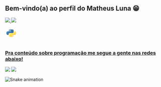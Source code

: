 ## Bem-vindo(a) ao perfil do Matheus Luna 😁

 <div>
   <a href="https://github.com/Matheusluna">
   <img height="180em" src="https://github-readme-stats.vercel.app/api?username=Matheusluna&show_icons=true&theme=merko&include_all_commits=true&count_private=true"/>
   <img height="180em" src="https://github-readme-stats.vercel.app/api/top-langs/?username=Matheusluna&layout=compact&langs_count=6&theme=merko"/>

</div>
<div style="display: inline_block"><br>   
  <img align="center" alt="PYTHON" height="30" width="40" src="https://raw.githubusercontent.com/devicons/devicon/master/icons/python/python-original.svg">
</div>
</div>
 
 <br>
 
  ### Pra conteúdo sobre programação me segue a gente nas redes abaixo!
 
<div> 
  <a href="https://www.instagram.com/matheusluna07/?hl=pt-br" target="_blank"><img src="https://img.shields.io/badge/-Instagram-%23E4405F?style=for-the-badge&logo=instagram&logoColor=white" target="_blank"></a>
  <a href="https://www.linkedin.com/in/matheusluna07/" target="_blank"><img src="https://img.shields.io/badge/-LinkedIn-%230077B5?style=for-the-badge&logo=linkedin&logoColor=white" target="_blank"></a> 
 
  ![Snake animation](https://github.com/Matheusluna/Matheusluna/blob/output/github-contribution-grid-snake.svg)

</div>  
